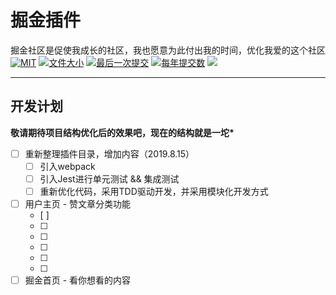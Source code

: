 # 掘金插件

<p align="center">
    <p>掘金社区是促使我成长的社区，我也愿意为此付出我的时间，优化我爱的这个社区</>
    <a href="javascript:;"><img src="https://img.shields.io/github/license/zhukunpenglinyutong/notes.svg" alt="MIT"></a>
    <a href="javascript:;"><img src="https://img.shields.io/github/languages/code-size/zhukunpenglinyutong/Juejin-Plugin" alt="文件大小"></a>
    <a href="javascript:;"><img src="https://img.shields.io/github/last-commit/zhukunpenglinyutong/Juejin-Plugin" alt="最后一次提交"></a>
    <a href="javascript:;"><img src="https://img.shields.io/github/commit-activity/y/zhukunpenglinyutong/Juejin-Plugin" alt="每年提交数"></a>
    <img src="https://itzkp-1253302184.cos.ap-beijing.myqcloud.com/github%E5%9B%BE%E7%89%87/Juejin-Plugin/0.%E7%AB%99%E9%95%BF%E5%AE%B6%E7%9A%84%E7%8C%AB.png">
</p>

---

## 开发计划

**敬请期待项目结构优化后的效果吧，现在的结构就是一坨\***

- [ ] 重新整理插件目录，增加内容（2019.8.15）
    - [ ] 引入webpack
    - [ ] 引入Jest进行单元测试 && 集成测试
    - [ ] 重新优化代码，采用TDD驱动开发，并采用模块化开发方式
- [ ] 用户主页 - 赞文章分类功能
    - [ ] 
    - [ ] 
    - [ ] 
    - [ ]
    - [ ] 
    - [ ] 
- [ ] 掘金首页 - 看你想看的内容
